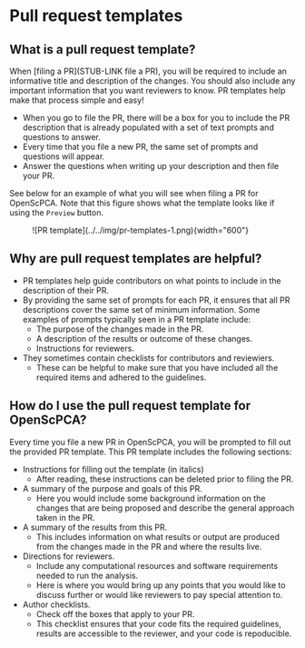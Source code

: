 # Pull request templates

## What is a pull request template?

When [filing a PR](STUB-LINK file a PR), you will be required to include an informative title and description of the changes.
You should also include any important information that you want reviewers to know.
PR templates help make that process simple and easy!

- When you go to file the PR, there will be a box for you to include the PR description that is already populated with a set of text prompts and questions to answer.
- Every time that you file a new PR, the same set of prompts and questions will appear.
- Answer the questions when writing up your description and then file your PR.

See below for an example of what you will see when filing a PR for OpenScPCA.
Note that this figure shows what the template looks like if using the `Preview` button.

<figure markdown="span">
    ![PR template](../../img/pr-templates-1.png){width="600"}
</figure>


## Why are pull request templates are helpful?

- PR templates help guide contributors on what points to include in the description of their PR.
- By providing the same set of prompts for each PR, it ensures that all PR descriptions cover the same set of minimum information.
Some examples of prompts typically seen in a PR template include:
    - The purpose of the changes made in the PR.
    - A description of the results or outcome of these changes.
    - Instructions for reviewers.
- They sometimes contain checklists for contributors and reviewiers.
    - These can be helpful to make sure that you have included all the required items and adhered to the guidelines.

## How do I use the pull request template for OpenScPCA?

Every time you file a new PR in OpenScPCA, you will be prompted to fill out the provided PR template.
This PR template includes the following sections:

- Instructions for filling out the template (in italics)
    - After reading, these instructions can be deleted prior to filing the PR.
- A summary of the purpose and goals of this PR.
    - Here you would include some background information on the changes that are being proposed and describe the general approach taken in the PR.
- A summary of the results from this PR.
    - This includes information on what results or output are produced from the changes made in the PR and where the results live.
- Directions for reviewers.
    - Include any computational resources and software requirements needed to run the analysis.
    - Here is where you would bring up any points that you would like to discuss further or would like reviewers to pay special attention to.
- Author checklists.
    - Check off the boxes that apply to your PR.
    - This checklist ensures that your code fits the required guidelines, results are accessible to the reviewer, and your code is repoducible.
